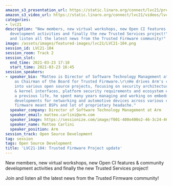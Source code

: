 ```yaml
---
amazon_s3_presentation_url: https://static.linaro.org/connect/lvc21/presentations/lvc21-104.pdf
amazon_s3_video_url: https://static.linaro.org/connect/lvc21/videos/lvc21-104.mp4
categories:
- lvc21
description: "New members, new virtual workshops, new Open CI features & community
  development activities and finally the new Trusted Services project!\r\n\r\nJoin
  and listen all the latest news from the Trusted Firmware community!"
image: /assets/images/featured-images/lvc21/LVC21-104.png
session_id: LVC21-104
session_room: Track 2
session_slot:
  end_time: 2021-03-23 17:10
  start_time: 2021-03-23 16:45
session_speakers:
- speaker_bio: "Matteo is Director of Software Technology Management at Arm and serves
    as Chairman of the Board for Trusted Firmware.\r\nHe drives Arm's community effort
    into various open source projects, focusing on security architectures, firmware
    & kernel interfaces, platform security requirements and ecosystem enablement.\r\nIn
    a previous life, he spent many years managing and working on embedded software
    developments for networking and automotive devices across various companies, where
    firmware meant BSPs and lot of proprietary headache."
  speaker_company: Director of Software Technology Management at Arm
  speaker_email: matteo.carlini@arm.com
  speaker_image: https://sessionize.com/image/f001-400o400o2-46-3c24-46e2-80e1-fac1d6014081.cb29d1a1-9a33-48eb-88e1-6e25b312f301.JPG
  speaker_name: Matteo Carlini
  speaker_position: Arm
session_track: Open Source Development
tag: session
tags: Open Source Development
title: 'LVC21-104: Trusted Firmware Project update'
---
```


New members, new virtual workshops, new Open CI features & community development activities and finally the new Trusted Services project!

Join and listen all the latest news from the Trusted Firmware community!